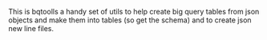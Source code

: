 This is bqtoolls a handy set of utils to help create big query tables from json objects and make them into tables (so get the schema) and to create json new line files.
